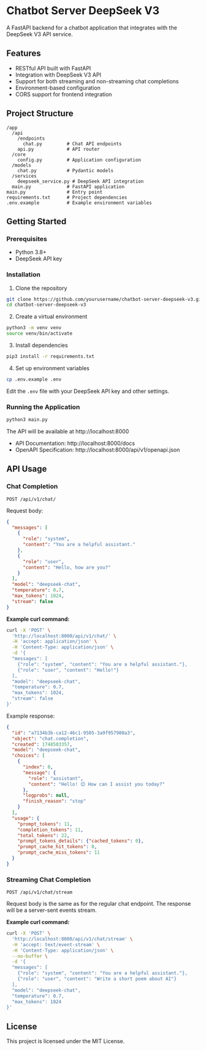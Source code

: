 # Chatbot Server DeepSeek V3

A FastAPI backend for a chatbot application that integrates with the DeepSeek V3 API service.

## Features

- RESTful API built with FastAPI
- Integration with DeepSeek V3 API
- Support for both streaming and non-streaming chat completions
- Environment-based configuration
- CORS support for frontend integration

## Project Structure

```
/app
  /api
    /endpoints
      chat.py         # Chat API endpoints
    api.py            # API router
  /core
    config.py         # Application configuration
  /models
    chat.py           # Pydantic models
  /services
    deepseek_service.py # DeepSeek API integration
  main.py             # FastAPI application
main.py               # Entry point
requirements.txt      # Project dependencies
.env.example          # Example environment variables
```

## Getting Started

### Prerequisites

- Python 3.8+
- DeepSeek API key

### Installation

1. Clone the repository

```bash
git clone https://github.com/yourusername/chatbot-server-deepseek-v3.git
cd chatbot-server-deepseek-v3
```

2. Create a virtual environment

```bash
python3 -m venv venv
source venv/bin/activate
```

3. Install dependencies

```bash
pip3 install -r requirements.txt
```

4. Set up environment variables

```bash
cp .env.example .env
```

Edit the `.env` file with your DeepSeek API key and other settings.

### Running the Application

```bash
python3 main.py
```

The API will be available at http://localhost:8000

- API Documentation: http://localhost:8000/docs
- OpenAPI Specification: http://localhost:8000/api/v1/openapi.json

## API Usage

### Chat Completion

```http
POST /api/v1/chat/
```

Request body:

```json
{
  "messages": [
    {
      "role": "system",
      "content": "You are a helpful assistant."
    },
    {
      "role": "user",
      "content": "Hello, how are you?"
    }
  ],
  "model": "deepseek-chat",
  "temperature": 0.7,
  "max_tokens": 1024,
  "stream": false
}
```

**Example curl command:**

```bash
curl -X 'POST' \
  'http://localhost:8000/api/v1/chat/' \
  -H 'accept: application/json' \
  -H 'Content-Type: application/json' \
  -d '{
  "messages": [
    {"role": "system", "content": "You are a helpful assistant."},
    {"role": "user", "content": "Hello!"}
  ],
  "model": "deepseek-chat",
  "temperature": 0.7,
  "max_tokens": 1024,
  "stream": false
}'
```

Example response:

```json
{
  "id": "a7134b3b-ca12-46c1-9505-3a9f957980a3",
  "object": "chat.completion",
  "created": 1748503357,
  "model": "deepseek-chat",
  "choices": [
    {
      "index": 0,
      "message": {
        "role": "assistant",
        "content": "Hello! 😊 How can I assist you today?"
      },
      "logprobs": null,
      "finish_reason": "stop"
    }
  ],
  "usage": {
    "prompt_tokens": 11,
    "completion_tokens": 11,
    "total_tokens": 22,
    "prompt_tokens_details": {"cached_tokens": 0},
    "prompt_cache_hit_tokens": 0,
    "prompt_cache_miss_tokens": 11
  }
}
```

### Streaming Chat Completion

```http
POST /api/v1/chat/stream
```

Request body is the same as for the regular chat endpoint. The response will be a server-sent events stream.

**Example curl command:**

```bash
curl -X 'POST' \
  'http://localhost:8000/api/v1/chat/stream' \
  -H 'accept: text/event-stream' \
  -H 'Content-Type: application/json' \
  --no-buffer \
  -d '{
  "messages": [
    {"role": "system", "content": "You are a helpful assistant."},
    {"role": "user", "content": "Write a short poem about AI"}
  ],
  "model": "deepseek-chat",
  "temperature": 0.7,
  "max_tokens": 1024
}'
```

## License

This project is licensed under the MIT License.

